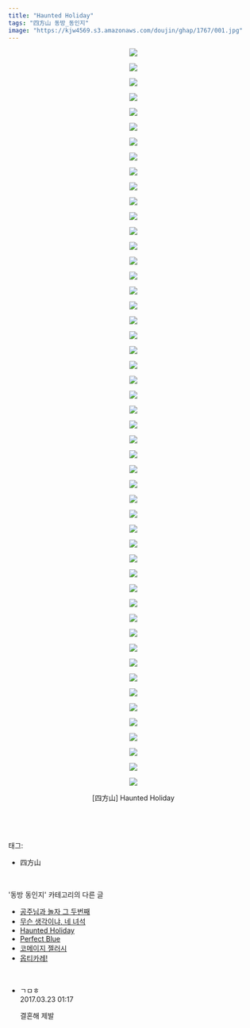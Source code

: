```yaml
---
title: "Haunted Holiday"
tags: "四方山 동방_동인지"
image: "https://kjw4569.s3.amazonaws.com/doujin/ghap/1767/001.jpg"
---
```

<div class="article">
<p style="text-align: center; clear: none; float: none;"><img src="{{ site.imgserver3 }}/ghap/1767/001.jpg"/></p>
<p style="text-align: center; clear: none; float: none;"><img src="{{ site.imgserver3 }}/ghap/1767/002.jpg"/></p>
<p style="text-align: center; clear: none; float: none;"><img src="{{ site.imgserver3 }}/ghap/1767/003.jpg"/></p>
<p style="text-align: center; clear: none; float: none;"><img src="{{ site.imgserver3 }}/ghap/1767/004.jpg"/></p>
<p style="text-align: center; clear: none; float: none;"><img src="{{ site.imgserver3 }}/ghap/1767/005.jpg"/></p>
<p style="text-align: center; clear: none; float: none;"><img src="{{ site.imgserver3 }}/ghap/1767/006.jpg"/></p>
<p style="text-align: center; clear: none; float: none;"><img src="{{ site.imgserver3 }}/ghap/1767/007.jpg"/></p>
<p style="text-align: center; clear: none; float: none;"><img src="{{ site.imgserver3 }}/ghap/1767/008.jpg"/></p>
<p style="text-align: center; clear: none; float: none;"><img src="{{ site.imgserver3 }}/ghap/1767/009.jpg"/></p>
<p style="text-align: center; clear: none; float: none;"><img src="{{ site.imgserver3 }}/ghap/1767/010.jpg"/></p>
<p style="text-align: center; clear: none; float: none;"><img src="{{ site.imgserver3 }}/ghap/1767/011.jpg"/></p>
<p style="text-align: center; clear: none; float: none;"><img src="{{ site.imgserver3 }}/ghap/1767/012.jpg"/></p>
<p style="text-align: center; clear: none; float: none;"><img src="{{ site.imgserver3 }}/ghap/1767/013.jpg"/></p>
<p style="text-align: center; clear: none; float: none;"><img src="{{ site.imgserver3 }}/ghap/1767/014.jpg"/></p>
<p style="text-align: center; clear: none; float: none;"><img src="{{ site.imgserver3 }}/ghap/1767/015.jpg"/></p>
<p style="text-align: center; clear: none; float: none;"><img src="{{ site.imgserver3 }}/ghap/1767/016.jpg"/></p>
<p style="text-align: center; clear: none; float: none;"><img src="{{ site.imgserver3 }}/ghap/1767/017.jpg"/></p>
<p style="text-align: center; clear: none; float: none;"><img src="{{ site.imgserver3 }}/ghap/1767/018.jpg"/></p>
<p style="text-align: center; clear: none; float: none;"><img src="{{ site.imgserver3 }}/ghap/1767/019.jpg"/></p>
<p style="text-align: center; clear: none; float: none;"><img src="{{ site.imgserver3 }}/ghap/1767/020.jpg"/></p>
<p style="text-align: center; clear: none; float: none;"><img src="{{ site.imgserver3 }}/ghap/1767/021.jpg"/></p>
<p style="text-align: center; clear: none; float: none;"><img src="{{ site.imgserver3 }}/ghap/1767/022.jpg"/></p>
<p style="text-align: center; clear: none; float: none;"><img src="{{ site.imgserver3 }}/ghap/1767/023.jpg"/></p>
<p style="text-align: center; clear: none; float: none;"><img src="{{ site.imgserver3 }}/ghap/1767/024.jpg"/></p>
<p style="text-align: center; clear: none; float: none;"><img src="{{ site.imgserver3 }}/ghap/1767/025.jpg"/></p>
<p style="text-align: center; clear: none; float: none;"><img src="{{ site.imgserver3 }}/ghap/1767/026.jpg"/></p>
<p style="text-align: center; clear: none; float: none;"><img src="{{ site.imgserver3 }}/ghap/1767/027.jpg"/></p>
<p style="text-align: center; clear: none; float: none;"><img src="{{ site.imgserver3 }}/ghap/1767/028.jpg"/></p>
<p style="text-align: center; clear: none; float: none;"><img src="{{ site.imgserver3 }}/ghap/1767/029.jpg"/></p>
<p style="text-align: center; clear: none; float: none;"><img src="{{ site.imgserver3 }}/ghap/1767/030.jpg"/></p>
<p style="text-align: center; clear: none; float: none;"><img src="{{ site.imgserver3 }}/ghap/1767/031.jpg"/></p>
<p style="text-align: center; clear: none; float: none;"><img src="{{ site.imgserver3 }}/ghap/1767/032.jpg"/></p>
<p style="text-align: center; clear: none; float: none;"><img src="{{ site.imgserver3 }}/ghap/1767/033.jpg"/></p>
<p style="text-align: center; clear: none; float: none;"><img src="{{ site.imgserver3 }}/ghap/1767/034.jpg"/></p>
<p style="text-align: center; clear: none; float: none;"><img src="{{ site.imgserver3 }}/ghap/1767/035.jpg"/></p>
<p style="text-align: center; clear: none; float: none;"><img src="{{ site.imgserver3 }}/ghap/1767/036.jpg"/></p>
<p style="text-align: center; clear: none; float: none;"><img src="{{ site.imgserver3 }}/ghap/1767/037.jpg"/></p>
<p style="text-align: center; clear: none; float: none;"><img src="{{ site.imgserver3 }}/ghap/1767/038.jpg"/></p>
<p style="text-align: center; clear: none; float: none;"><img src="{{ site.imgserver3 }}/ghap/1767/039.jpg"/></p>
<p style="text-align: center; clear: none; float: none;"><img src="{{ site.imgserver3 }}/ghap/1767/040.jpg"/></p>
<p style="text-align: center; clear: none; float: none;"><img src="{{ site.imgserver3 }}/ghap/1767/041.jpg"/></p>
<p style="text-align: center; clear: none; float: none;"><img src="{{ site.imgserver3 }}/ghap/1767/042.jpg"/></p>
<p style="text-align: center; clear: none; float: none;"><img src="{{ site.imgserver3 }}/ghap/1767/043.jpg"/></p>
<p style="text-align: center; clear: none; float: none;"><img src="{{ site.imgserver3 }}/ghap/1767/044.jpg"/></p>
<p style="text-align: center; clear: none; float: none;"><img src="{{ site.imgserver3 }}/ghap/1767/045.jpg"/></p>
<p style="text-align: center; clear: none; float: none;"><img src="{{ site.imgserver3 }}/ghap/1767/046.jpg"/></p>
<p style="text-align: center; clear: none; float: none;"><img src="{{ site.imgserver3 }}/ghap/1767/047.jpg"/></p>
<p style="text-align: center; clear: none; float: none;"><img src="{{ site.imgserver3 }}/ghap/1767/048.jpg"/></p>
<p style="text-align: center; clear: none; float: none;"><img src="{{ site.imgserver3 }}/ghap/1767/049.jpg"/></p>
<p style="text-align: center; clear: none; float: none;"><img src="{{ site.imgserver3 }}/ghap/1767/050.jpg"/></p>
<p style="text-align: center; clear: none; float: none;">[四方山] Haunted Holiday</p>
<p><br/></p>
</div><br/>
<div class="tagTrail">
<p>태그: </p>
<ul>
<li>四方山</li>
</ul>
</div><br/>
<div class="another">
<p>'동방 동인지' 카테고리의 다른 글</p>
<ul>
<li><a href="/ghap_1770">공주님과 놀자 그 두번째</a></li>
<li><a href="/ghap_1768">무슨 생각이냐, 네 녀석</a></li>
<li><a href="/ghap_1767">Haunted Holiday</a></li>
<li><a href="/ghap_1766">Perfect Blue</a></li>
<li><a href="/ghap_1765">코메이지 젤러시</a></li>
<li><a href="/ghap_1764">옵티카레!</a></li>
</ul>
</div><br/>
<div class="cb_module cb_fluid">
<div class="cb_wrt cb_profile">
<div class="comment">
<ul>
<li class="cb_thumb_off" id="comment14946443">
<div class="cb_comment_area">
<div class="cb_info_area">
<div class="cb_section">
<span class="cb_nick_name">ㄱㅁㅎ</span>
</div>
<div class="cb_section">
<span class="cb_date">2017.03.23 01:17 </span>
</div>
</div>
<div class="cb_dsc_comment">
<p class="cb_dsc">
											결혼해 제발
										</p>
</div>
</div></li>
</ul>
</div>
</div><!-- commentList close -->
</div><br/>
